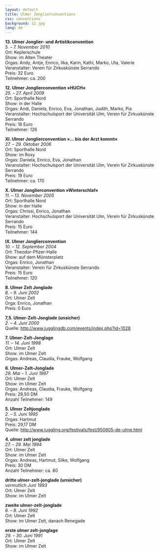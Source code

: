 ```yaml
---
layout: default
title: Ulmer Jonglierconventions
css: conventions
background: 12.jpg
lang: de
---
```


**13. Ulmer Jonglier- und Artistikconvention**<br />
*5. &#8211; 7. November 2010*<br />
Ort: Keplerschule<br />
Show: im Alten Theater<br />
Orgas: Andy, Antje, Enrico, Ilka, Karin, Kathi, Marko, Uta, Valerie<br />
Veranstalter: Verein für Zirkuskünste Serrando<br />
Preis: 32 Euro<br />
Teilnehmer: ca. 200

**12. Ulmer Jonglierconvention »HUCH«**<br />
*25. &#8211; 27. April 2008*<br />
Ort: Sporthalle Nord<br />
Show: in der Halle<br />
Orgas: Andi, Daniela, Enrico, Eva, Jonathan, Judith, Marko, Pia<br />
Veranstalter: Hochschulsport der Universität Ulm, Verein für Zirkuskünste Serrando<br />
Preis: 18 Euro<br />
Teilnehmer: 126

**XI. Ulmer Jonglierconvention »&#8230; bis der Arzt kommt«**<br />
*27. &#8211; 29. Oktober 2006*<br />
Ort: Sporthalle Nord<br />
Show: im Roxy<br />
Orgas: Daniela, Enrico, Eva, Jonathan<br />
Veranstalter: Hochschulsport der Universität Ulm, Verein für Zirkuskünste Serrando<br />
Preis: 19 Euro<br />
Teilnehmer: ca. 170

**X. Ulmer Jonglierconvention »Winterschlaf«**<br />
*11. &#8211; 13. November 2005*<br />
Ort: Sporthalle Nord<br />
Show: in der Halle<br />
Orgas: Chrissi, Enrico, Jonathan<br />
Veranstalter: Hochschulsport der Universität Ulm, Verein für Zirkuskünste Serrando<br />
Preis: 15 Euro<br />
Teilnehmer: 144

**IX. Ulmer Jonglierconvention**<br />
*10. &#8211; 12. September 2004*<br />
Ort: Theodor-Pfizer-Halle<br />
Show: auf dem Münsterplatz<br />
Orgas: Enrico, Jonathan<br />
Veranstalter: Verein für Zirkuskünste Serrando<br />
Preis: 15 Euro<br />
Teilnehmer: 120

**8. Ulmer Zelt Jonglade**<br />
*8. &#8211; 9. Juni 2002*<br />
Ort: Ulmer Zelt<br />
Orga: Enrico, Jonathan<br />
Preis: 0 Euro

**7,5. Ulmer-Zelt-Jonglade (unsicher)**<br />
*2. &#8211; 4. Juni 2000*<br />
Quelle: http://www.jugglingdb.com/events/index.php?id=1028

**7. Ulmer-Zelt-Jonglage**<br />
*11. &#8211; 14. Juni 1998*<br />
Ort: Ulmer Zelt<br />
Show: im Ulmer Zelt<br />
Orgas: Andreas, Claudia, Frauke, Wolfgang

**6. Ulmer-Zelt-Jonglade**<br />
*29. Mai &#8211; 1. Juni 1997*<br />
Ort: Ulmer Zelt<br />
Show: im Ulmer Zelt<br />
Orgas: Andreas, Claudia, Frauke, Wolfgang<br />
Preis: 28,50 DM<br />
Anzahl Teilnehmer: 149

**5. Ulmer Zeltjonglade**<br />
*2. &#8211; 5. Juni 1995*<br />
Orgas: Hartmut<br />
Preis: 29,17 DM<br />
Quelle: http://www.juggling.org/festivals/fest/950605-de-ulme.html

**4. ulmer zelt jonglade**<br />
*27. &#8211; 29. Mai 1994*<br />
Ort: Ulmer Zelt<br />
Show: im Ulmer Zelt<br />
Orgas: Andreas, Hartmut, Silke, Wolfgang<br />
Preis: 30 DM<br />
Anzahl Teilnehmer: ca. 80

**dritte ulmer-zelt-jonglade (unsicher)**<br />
*vermutlich Juni 1993*<br />
Ort: Ulmer Zelt<br />
Show: im Ulmer Zelt

**zweite ulmer-zelt-jonglade**<br />
*6. &#8211; 8. Juni 1992*<br />
Ort: Ulmer Zelt<br />
Show: im Ulmer Zelt, danach Renegade

**erste ulmer zelt-jonglage**<br />
*29. &#8211; 30. Juni 1991*<br />
Ort: Ulmer Zelt<br />
Show: im Ulmer Zelt
